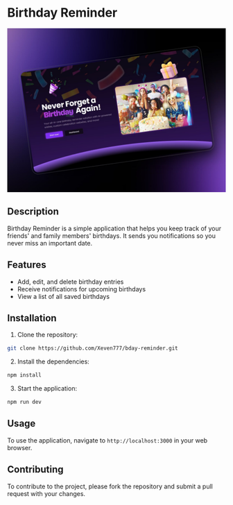 # Birthday Reminder

![ss](src/app/opengraph-image.jpg)

## Description

Birthday Reminder is a simple application that helps you keep track of your friends' and family members' birthdays. It sends you notifications so you never miss an important date.

## Features

- Add, edit, and delete birthday entries
- Receive notifications for upcoming birthdays
- View a list of all saved birthdays

## Installation

1. Clone the repository:

```bash
git clone https://github.com/Xeven777/bday-reminder.git
```

2. Install the dependencies:

```bash
npm install
```

3. Start the application:

```bash
npm run dev
```

## Usage

To use the application, navigate to `http://localhost:3000` in your web browser.

## Contributing

To contribute to the project, please fork the repository and submit a pull request with your changes.
